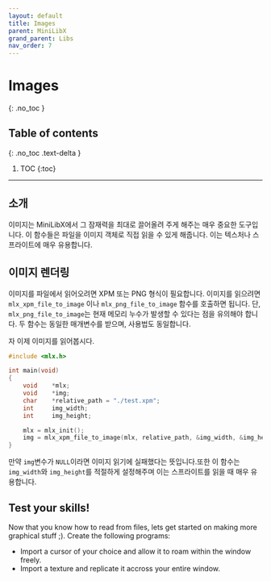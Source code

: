 ```yaml
---
layout: default
title: Images
parent: MiniLibX
grand_parent: Libs
nav_order: 7
---
```


# Images
{: .no_toc }

## Table of contents
{: .no_toc .text-delta }

1. TOC
{:toc}

---

## 소개

이미지는 MiniLibX에서 그 잠재력을 최대로 끌어올려 주게 해주는 매우 중요한 도구입니다. 이 함수들은 파일을 이미지 객체로 직접 읽을 수 있게 해줍니다. 이는 텍스처나 스프라이트에 매우 유용합니다.

## 이미지 렌더링

이미지를 파일에서 읽어오려면 XPM 또는 PNG 형식이 필요합니다.
이미지를 읽으려면 `mlx_xpm_file_to_image` 이나 `mlx_png_file_to_image` 함수를 호출하면 됩니다. 단, `mlx_png_file_to_image`는 현재 메모리 누수가 발생할 수 있다는 점을 유의해야 합니다. 두 함수는 동일한 매개변수를 받으며, 사용법도 동일합니다.

자 이제 이미지를 읽어봅시다.

```c
#include <mlx.h>

int	main(void)
{
	void	*mlx;
	void	*img;
	char	*relative_path = "./test.xpm";
	int		img_width;
	int		img_height;

	mlx = mlx_init();
	img = mlx_xpm_file_to_image(mlx, relative_path, &img_width, &img_height);
}
```

만약 `img`변수가 `NULL`이라면 이미지 읽기에 실패했다는 뜻입니다.또한 이 함수는 `img_width`와 `img_height`를 적절하게 설정해주며 이는 스프라이트를 읽을 때 매우 유용합니다.

## Test your skills!

Now that you know how to read from files, lets get started on making more
graphical stuff ;). Create the following programs:
- Import a cursor of your choice and allow it to roam within the window freely.
- Import a texture and replicate it accross your entire window.
